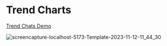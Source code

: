 # Trend Charts

[Trend Chats Demo](https://hadep275.github.io/TrendCharts/)
  
![screencapture-localhost-5173-Template-2023-11-12-11_44_30](https://github.com/hadep275/TrendCharts/assets/65734173/c7654466-ad76-42be-8d0d-a49b74352dbd)
